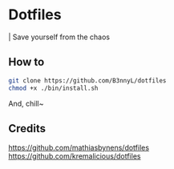 # Dotfiles
| Save yourself from the chaos

## How to
```bash
git clone https://github.com/B3nnyL/dotfiles
chmod +x ./bin/install.sh
```
And, chill~

## Credits
https://github.com/mathiasbynens/dotfiles
https://github.com/kremalicious/dotfiles
